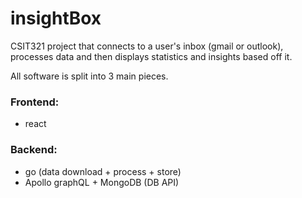 # insightBox
CSIT321 project that connects to a user's inbox (gmail or outlook), processes data and then displays statistics and insights based off it.

All software is split into 3 main pieces. 

<h3>Frontend:</h3>
<ul>
  <li>react</li>
</ul>
 
<h3>Backend:</h3>
<ul>
  <li>go (data download + process + store)</li>
  <li>Apollo graphQL + MongoDB (DB API)</li>
</ul>
